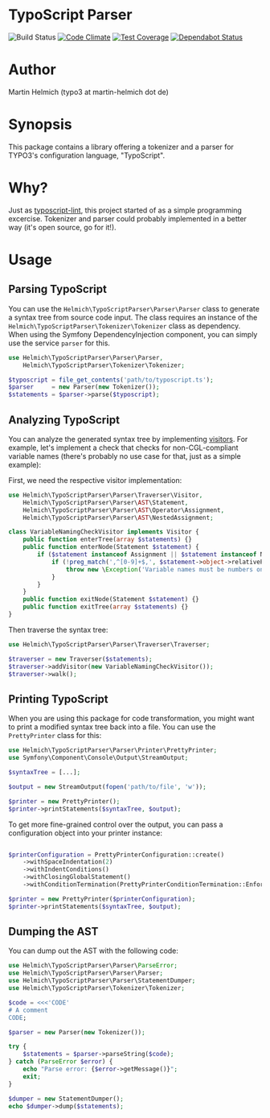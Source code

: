 TypoScript Parser
=================

![Build Status](https://github.com/martin-helmich/typo3-typoscript-parser/workflows/PHP%20type%20checking%20and%20unit%20testing/badge.svg?branch=master)
[![Code Climate](https://codeclimate.com/github/martin-helmich/typo3-typoscript-parser/badges/gpa.svg)](https://codeclimate.com/github/martin-helmich/typo3-typoscript-parser)
[![Test Coverage](https://codeclimate.com/github/martin-helmich/typo3-typoscript-parser/badges/coverage.svg)](https://codeclimate.com/github/martin-helmich/typo3-typoscript-parser/coverage)
[![Dependabot Status](https://api.dependabot.com/badges/status?host=github&repo=martin-helmich/typo3-typoscript-parser)](https://dependabot.com)

Author
======

Martin Helmich (typo3 at martin-helmich dot de)

Synopsis
========

This package contains a library offering a tokenizer and a parser for TYPO3's
configuration language, "TypoScript".

Why?
====

Just as [typoscript-lint](https://github.com/martin-helmich/typo3-typoscript-lint),
this project started of as a simple programming excercise. Tokenizer and parser
could probably implemented in a better way (it's open source, go for it!).

Usage
=====

Parsing TypoScript
------------------

You can use the `Helmich\TypoScriptParser\Parser\Parser` class to generate a syntax
tree from source code input. The class requires an instance of the `Helmich\TypoScriptParser\Tokenizer\Tokenizer`
class as dependency. When using the Symfony DependencyInjection component, you can
simply use the service `parser` for this.

```php
use Helmich\TypoScriptParser\Parser\Parser,
    Helmich\TypoScriptParser\Tokenizer\Tokenizer;

$typoscript = file_get_contents('path/to/typoscript.ts');
$parser     = new Parser(new Tokenizer());
$statements = $parser->parse($typoscript);
```

Analyzing TypoScript
--------------------

You can analyze the generated syntax tree by implementing [visitors](http://en.wikipedia.org/wiki/Visitor_pattern).
For example, let's implement a check that checks for non-CGL-compliant variable
names (there's probably no use case for that, just as a simple example):

First, we need the respective visitor implementation:

```php
use Helmich\TypoScriptParser\Parser\Traverser\Visitor,
    Helmich\TypoScriptParser\Parser\AST\Statement,
    Helmich\TypoScriptParser\Parser\AST\Operator\Assignment,
    Helmich\TypoScriptParser\Parser\AST\NestedAssignment;

class VariableNamingCheckVisitor implements Visitor {
    public function enterTree(array $statements) {}
    public function enterNode(Statement $statement) {
        if ($statement instanceof Assignment || $statement instanceof NestedAssignment) {
            if (!preg_match(',^[0-9]+$,', $statement->object->relativePath)) {
                throw new \Exception('Variable names must be numbers only!');
            }
        }
    }
    public function exitNode(Statement $statement) {}
    public function exitTree(array $statements) {}
}
```

Then traverse the syntax tree:

```php
use Helmich\TypoScriptParser\Parser\Traverser\Traverser;

$traverser = new Traverser($statements);
$traverser->addVisitor(new VariableNamingCheckVisitor());
$traverser->walk();
```

Printing TypoScript
-------------------

When you are using this package for code transformation, you might want
to print a modified syntax tree back into a file. You can use the `PrettyPrinter`
class for this:

```php
use Helmich\TypoScriptParser\Parser\Printer\PrettyPrinter;
use Symfony\Component\Console\Output\StreamOutput;

$syntaxTree = [...];

$output = new StreamOutput(fopen('path/to/file', 'w'));

$printer = new PrettyPrinter();
$printer->printStatements($syntaxTree, $output);
```

To get more fine-grained control over the output, you can pass a configuration
object into your printer instance:

```php

$printerConfiguration = PrettyPrinterConfiguration::create()
    ->withSpaceIndentation(2)
    ->withIndentConditions()
    ->withClosingGlobalStatement()
    ->withConditionTermination(PrettyPrinterConditionTermination::EnforceEnd);

$printer = new PrettyPrinter($printerConfiguration);
$printer->printStatements($syntaxTree, $output);
```

Dumping the AST
---------------

You can dump out the AST with the following code:

```php
use Helmich\TypoScriptParser\Parser\ParseError;
use Helmich\TypoScriptParser\Parser\Parser;
use Helmich\TypoScriptParser\Parser\StatementDumper;
use Helmich\TypoScriptParser\Tokenizer\Tokenizer;

$code = <<<'CODE'
# A comment
CODE;

$parser = new Parser(new Tokenizer());

try {
    $statements = $parser->parseString($code);
} catch (ParseError $error) {
    echo "Parse error: {$error->getMessage()}";
    exit;
}

$dumper = new StatementDumper();
echo $dumper->dump($statements);
```
